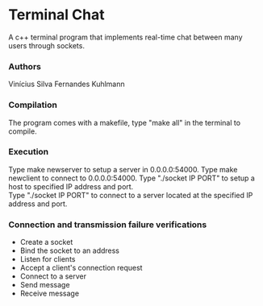 # Terminal Chat
A c++ terminal program that implements real-time chat between many users through sockets.

### Authors
Vinícius Silva Fernandes Kuhlmann

### Compilation
The program comes with a makefile, type "make all" in the terminal to compile.

### Execution
Type make newserver to setup a server in 0.0.0.0:54000.
Type make newclient to connect to 0.0.0.0:54000.
Type "./socket IP PORT" to setup a host to specified IP address and port.  
Type "./socket IP PORT" to connect to a server located at the specified IP address and port.  

### Connection and transmission failure verifications
* Create a socket
* Bind the socket to an address
* Listen for clients
* Accept a client's connection request
* Connect to a server
* Send message
* Receive message

